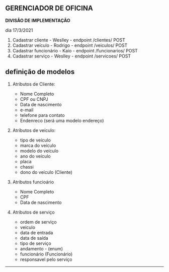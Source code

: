 ## GERENCIADOR DE OFICINA

**DIVISÃO DE IMPLEMENTAÇÃO**

dia 17/3/2021 

1. Cadastrar cliente - Weslley - endpoint /clientes/ POST
2. Cadastrar veículo - Rodrigo - endpoint /veiculos/ POST
3. Cadastrar funcionário - Kaio - endpoint /funcionarios/ POST
4. Cadastrar serviço - Weslley - endpoint /servicoes/ POST

**definição de modelos**
----
1. Atributos de Cliente:
    *  Nome Completo 
    *  CPF ou CNPJ
    *  Data de nascimento
    *  e-mail
    *  telefone para contato
    *  Endenreco (será uma modelo endereço)

2. Atributos de veículo:
    *  tipo de veículo
    *  marca do veículo
    *  modelo do veículo
    *  ano do veículo
    *  placa
    *  chassi
    *  dono do veículo (Cliente)

3. Atributos funcioário
    *  Nome Completo
    *  CPF
    *  Data de nascimento
    
4. Atributos de serviço
    * ordem de serviço
    * veículo
    * data de entrada
    * data de saída
    * tipo de serviço
    * andamento - (enum)
    * funcionário (Funcionário)
    * responsavel pelo serviço
    
---


